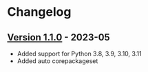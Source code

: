 # Changelog

## [Version 1.1.0](https://github.com/dataiku/dss-plugin-amazon-comprehend-nlp-medical/releases/tag/v1.1.0) - 2023-05

- Added support for Python 3.8, 3.9, 3.10, 3.11
- Added auto corepackageset